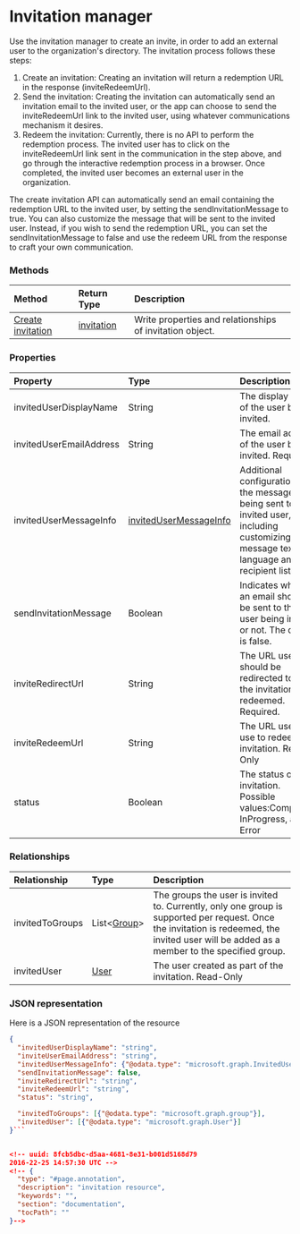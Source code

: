 # Invitation manager

Use the invitation manager to create an invite, in order to add an external user to the organization's directory. The invitation process follows these steps:

1. Create an invitation: Creating an invitation will return a redemption URL in the response (inviteRedeemUrl).
2. Send the invitation: Creating the invitation can automatically send an invitation email to the invited user, or the app can choose to send the inviteRedeemUrl link to the invited user, using whatever communications mechanism it desires.
3. Redeem the invitation: Currently, there is no API to perform the redemption process. The invited user has to click on the inviteRedeemUrl link sent in the communication in the step above, and go through the interactive redemption process in a browser. Once completed, the invited user becomes an external user in the organization.

The create invitation API can automatically send an email containing the redemption URL to the invited user, by setting the sendInvitationMessage to true. You can also customize the message that will be sent to the invited user. Instead, if you wish to send the redemption URL, you can set the sendInvitationMessage to false and use the redeem URL from the response to craft your own communication.


### Methods
| Method       | Return Type  |Description|
|:---------------|:--------|:----------|
|[Create invitation](../api/invitation_post.md) | [invitation](invitation.md) | Write properties and relationships of invitation object.|

### Properties
| Property	   | Type	|Description|
|:---------------|:--------|:----------|
|invitedUserDisplayName|String|The display name of the user being invited.|
|invitedUserEmailAddress|String|The email address of the user being invited. Required.|
|invitedUserMessageInfo|[invitedUserMessageInfo](invitedusermessageinfo.md)|Additional configuration for the message being sent to the invited user, including customizing message text, language and cc recipient list.|
|sendInvitationMessage|Boolean|Indicates whether an email should be sent to the user being invited or not. The default is false.|
|inviteRedirectUrl|String|The URL user should be redirected to once the invitation is redeemed. Required.|
|inviteRedeemUrl|String|The URL user can use to redeem his invitation. Read-Only|
|status|Boolean|The status of his invitation. Possible values:Completed, InProgress, and Error|

### Relationships
| Relationship | Type	|Description|
|:---------------|:--------|:----------|
|invitedToGroups|List<[Group](group.md)>|The groups the user is invited to. Currently, only one group is supported per request. Once the invitation is redeemed, the invited user will be added as a member to the specified group.|
|invitedUser|[User](user.md)|The user created as part of the invitation. Read-Only|

### JSON representation

Here is a JSON representation of the resource

```json
{
  "invitedUserDisplayName": "string",
  "inviteUserEmailAddress": "string",
  "invitedUserMessageInfo": {"@odata.type": "microsoft.graph.InvitedUserMessageInfo"},
  "sendInvitationMessage": false,
  "inviteRedirectUrl": "string",
  "inviteRedeemUrl": "string",
  "status": "string",

  "invitedToGroups": [{"@odata.type": "microsoft.graph.group"}],
  "invitedUser": [{"@odata.type": "microsoft.graph.User"}]
}```


<!-- uuid: 8fcb5dbc-d5aa-4681-8e31-b001d5168d79
2016-22-25 14:57:30 UTC -->
<!-- {
  "type": "#page.annotation",
  "description": "invitation resource",
  "keywords": "",
  "section": "documentation",
  "tocPath": ""
}-->
